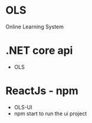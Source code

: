 # OLS
Online Learning System
# .NET core api
- OLS
# ReactJs - npm
- OLS-UI
- npm start to run the ui project

